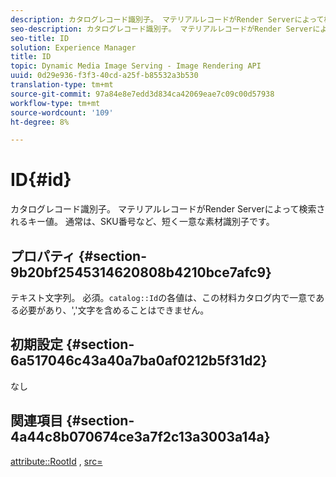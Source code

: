 ```yaml
---
description: カタログレコード識別子。 マテリアルレコードがRender Serverによって検索されるキー値。 通常は、SKU番号など、短く一意な素材識別子です。
seo-description: カタログレコード識別子。 マテリアルレコードがRender Serverによって検索されるキー値。 通常は、SKU番号など、短く一意な素材識別子です。
seo-title: ID
solution: Experience Manager
title: ID
topic: Dynamic Media Image Serving - Image Rendering API
uuid: 0d29e936-f3f3-40cd-a25f-b85532a3b530
translation-type: tm+mt
source-git-commit: 97a84e8e7edd3d834ca42069eae7c09c00d57938
workflow-type: tm+mt
source-wordcount: '109'
ht-degree: 8%

---
```



# ID{#id}

カタログレコード識別子。 マテリアルレコードがRender Serverによって検索されるキー値。 通常は、SKU番号など、短く一意な素材識別子です。

## プロパティ {#section-9b20bf2545314620808b4210bce7afc9}

テキスト文字列。 必須。`catalog::Id`の各値は、この材料カタログ内で一意である必要があり、&#39;,&#39;文字を含めることはできません。

## 初期設定 {#section-6a517046c43a40a7ba0af0212b5f31d2}

なし

## 関連項目 {#section-4a44c8b070674ce3a7f2c13a3003a14a}

[attribute::RootId](../../../../../ir-api/material-cat/image-rendering-api-ref/c-ir-material-catalog/c-ir-attributes-reference/r-ir-rootid.md#reference-54b42b7125824be593378c1accb70d5a) ,  [src=](../../../../../ir-api/http-protocol/image-rendering-api-ref/c-ir-http-protocol-ref/c-ir-http-protocol-command-reference/r-ir-src.md#reference-62c98abad22149d68d405ed6aaff8272)
